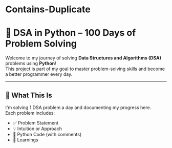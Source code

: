 # Contains-Duplicate

# 🐍 DSA in Python – 100 Days of Problem Solving

Welcome to my journey of solving **Data Structures and Algorithms (DSA)** problems using **Python**!  
This project is part of my goal to master problem-solving skills and become a better programmer every day.

---

## 🚀 What This Is

I'm solving 1 DSA problem a day and documenting my progress here.  
Each problem includes:
- ✅ Problem Statement  
- 💡 Intuition or Approach  
- 🧠 Python Code (with comments)  
- 📝 Learnings
